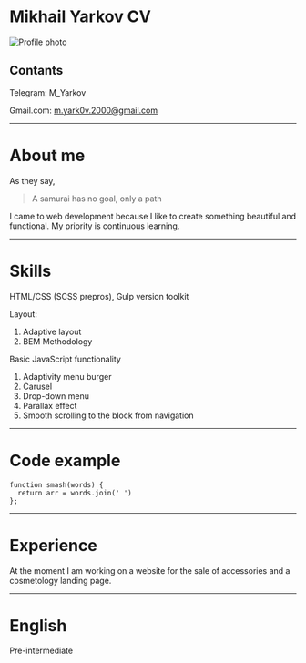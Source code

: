 # Mikhail Yarkov CV

![Profile photo](https://user-images.githubusercontent.com/89584875/159548954-8fcc0306-4d64-4422-8016-5e882ec4a895.png)

## Contants

Telegram: M_Yarkov  

Gmail.com: m.yark0v.2000@gmail.com

***

# About me

As they say,
> A samurai has no goal, only a path

I came to web development because I like to create something beautiful and functional. My priority is continuous learning.

***

# Skills

HTML/CSS (SCSS prepros), Gulp version toolkit

Layout:  

1. Adaptive layout
2. BEM Methodology

Basic JavaScript functionality

1. Adaptivity menu burger
2. Carusel
3. Drop-down menu
4. Parallax effect
5. Smooth scrolling to the block from navigation

***

# Code example

```
function smash(words) {
  return arr = words.join(' ')
};
```

***

# Experience

At the moment I am working on a website for the sale of accessories and a cosmetology landing page.

***

# English

Pre-intermediate
